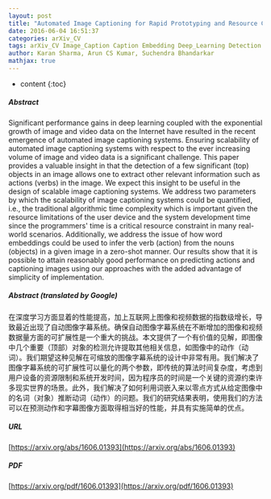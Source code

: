 ```yaml
---
layout: post
title: "Automated Image Captioning for Rapid Prototyping and Resource Constrained Environments"
date: 2016-06-04 16:51:37
categories: arXiv_CV
tags: arXiv_CV Image_Caption Caption Embedding Deep_Learning Detection
author: Karan Sharma, Arun CS Kumar, Suchendra Bhandarkar
mathjax: true
---
```


* content
{:toc}

##### Abstract
Significant performance gains in deep learning coupled with the exponential growth of image and video data on the Internet have resulted in the recent emergence of automated image captioning systems. Ensuring scalability of automated image captioning systems with respect to the ever increasing volume of image and video data is a significant challenge. This paper provides a valuable insight in that the detection of a few significant (top) objects in an image allows one to extract other relevant information such as actions (verbs) in the image. We expect this insight to be useful in the design of scalable image captioning systems. We address two parameters by which the scalability of image captioning systems could be quantified, i.e., the traditional algorithmic time complexity which is important given the resource limitations of the user device and the system development time since the programmers' time is a critical resource constraint in many real-world scenarios. Additionally, we address the issue of how word embeddings could be used to infer the verb (action) from the nouns (objects) in a given image in a zero-shot manner. Our results show that it is possible to attain reasonably good performance on predicting actions and captioning images using our approaches with the added advantage of simplicity of implementation.

##### Abstract (translated by Google)
在深度学习方面显着的性能提高，加上互联网上图像和视频数据的指数级增长，导致最近出现了自动图像字幕系统。确保自动图像字幕系统在不断增加的图像和视频数据量方面的可扩展性是一个重大的挑战。本文提供了一个有价值的见解，即图像中几个重要（顶部）对象的检测允许提取其他相关信息，如图像中的动作（动词）。我们期望这种见解在可缩放的图像字幕系统的设计中非常有用。我们解决了图像字幕系统的可扩展性可以量化的两个参数，即传统的算法时间复杂度，考虑到用户设备的资源限制和系统开发时间，因为程序员的时间是一个关键的资源约束许多现实世界的场景。此外，我们解决了如何利用词嵌入来以零点方式从给定图像中的名词（对象）推断动词（动作）的问题。我们的研究结果表明，使用我们的方法可以在预测动作和字幕图像方面取得相当好的性能，并具有实施简单的优点。

##### URL
[https://arxiv.org/abs/1606.01393](https://arxiv.org/abs/1606.01393)

##### PDF
[https://arxiv.org/pdf/1606.01393](https://arxiv.org/pdf/1606.01393)

